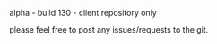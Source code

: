 alpha - build 130 - client repository only

please feel free to post any issues/requests to the git.